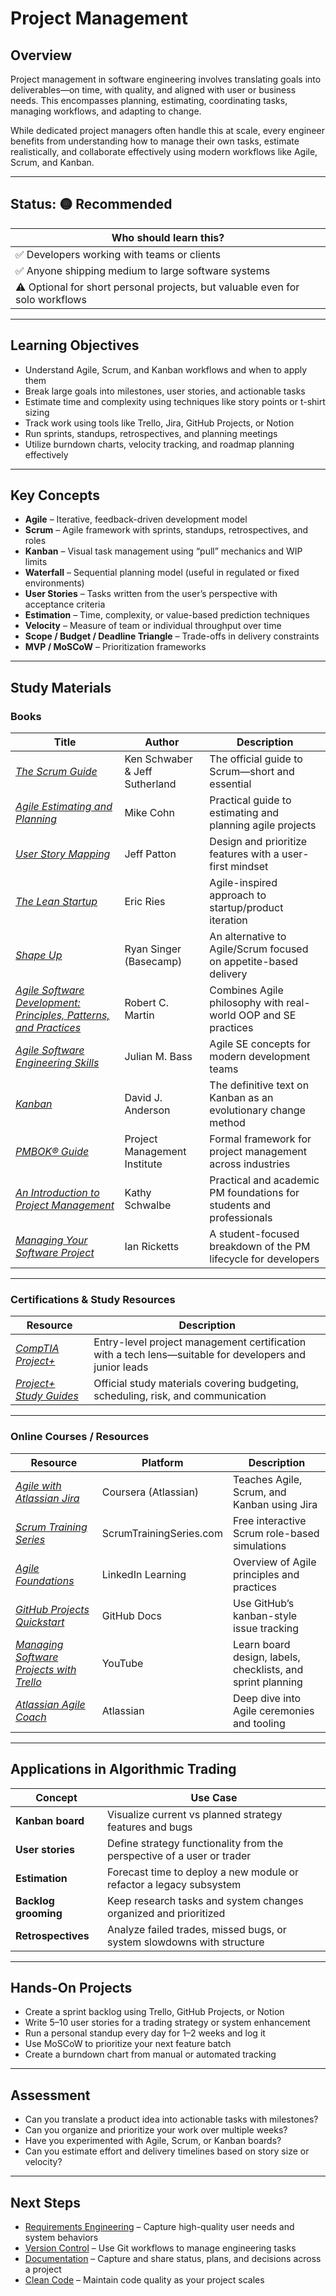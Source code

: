 # Project Management

## Overview

Project management in software engineering involves translating goals into deliverables—on time, with quality, and aligned with user or business needs. This encompasses planning, estimating, coordinating tasks, managing workflows, and adapting to change.

While dedicated project managers often handle this at scale, every engineer benefits from understanding how to manage their own tasks, estimate realistically, and collaborate effectively using modern workflows like Agile, Scrum, and Kanban.

---

## Status: 🟡 Recommended

| Who should learn this? |
|-------------------------|
| ✅ Developers working with teams or clients |
| ✅ Anyone shipping medium to large software systems |
| ⚠️ Optional for short personal projects, but valuable even for solo workflows |

---

## Learning Objectives

- Understand Agile, Scrum, and Kanban workflows and when to apply them
- Break large goals into milestones, user stories, and actionable tasks
- Estimate time and complexity using techniques like story points or t-shirt sizing
- Track work using tools like Trello, Jira, GitHub Projects, or Notion
- Run sprints, standups, retrospectives, and planning meetings
- Utilize burndown charts, velocity tracking, and roadmap planning effectively

---

## Key Concepts

- **Agile** – Iterative, feedback-driven development model
- **Scrum** – Agile framework with sprints, standups, retrospectives, and roles
- **Kanban** – Visual task management using “pull” mechanics and WIP limits
- **Waterfall** – Sequential planning model (useful in regulated or fixed environments)
- **User Stories** – Tasks written from the user’s perspective with acceptance criteria
- **Estimation** – Time, complexity, or value-based prediction techniques
- **Velocity** – Measure of team or individual throughput over time
- **Scope / Budget / Deadline Triangle** – Trade-offs in delivery constraints
- **MVP / MoSCoW** – Prioritization frameworks

---

## Study Materials

### Books

| Title | Author | Description |
|-------|--------|-------------|
| [*The Scrum Guide*](https://scrumguides.org/) | Ken Schwaber & Jeff Sutherland | The official guide to Scrum—short and essential |
| [*Agile Estimating and Planning*](https://www.mountaingoatsoftware.com/books/agile-estimating-and-planning) | Mike Cohn | Practical guide to estimating and planning agile projects |
| [*User Story Mapping*](https://jpattonassociates.com/story-mapping/) | Jeff Patton | Design and prioritize features with a user-first mindset |
| [*The Lean Startup*](https://theleanstartup.com/book) | Eric Ries | Agile-inspired approach to startup/product iteration |
| [*Shape Up*](https://basecamp.com/shapeup) | Ryan Singer (Basecamp) | An alternative to Agile/Scrum focused on appetite-based delivery |
| [*Agile Software Development: Principles, Patterns, and Practices*](https://www.amazon.com/Software-Development-Principles-Patterns-Practices/dp/0135974445) | Robert C. Martin | Combines Agile philosophy with real-world OOP and SE practices |
| [*Agile Software Engineering Skills*](https://www.agileskillsbook.com/) | Julian M. Bass | Agile SE concepts for modern development teams |
| [*Kanban*](https://shop.kanbanbooks.com/kanban-successful-evolutionary-change-for-your-technology-business/) | David J. Anderson | The definitive text on Kanban as an evolutionary change method |
| [*PMBOK® Guide*](https://www.pmi.org/pmbok-guide-standards/foundational/pmbok) | Project Management Institute | Formal framework for project management across industries |
| [*An Introduction to Project Management*](https://www.schwalbe-publishing.com/) | Kathy Schwalbe | Practical and academic PM foundations for students and professionals |
| [*Managing Your Software Project*](https://link.springer.com/book/10.1007/978-1-4471-0991-5) | Ian Ricketts | A student-focused breakdown of the PM lifecycle for developers |

---

### Certifications & Study Resources

| Resource | Description |
|---------|-------------|
| [*CompTIA Project+*](https://www.comptia.org/certifications/project) | Entry-level project management certification with a tech lens—suitable for developers and junior leads |
| [*Project+ Study Guides*](https://www.comptia.org/certifications/project/study-guides) | Official study materials covering budgeting, scheduling, risk, and communication |

---

### Online Courses / Resources

| Resource | Platform | Description |
|----------|----------|-------------|
| [*Agile with Atlassian Jira*](https://www.coursera.org/learn/agile-atlassian-jira) | Coursera (Atlassian) | Teaches Agile, Scrum, and Kanban using Jira |
| [*Scrum Training Series*](https://scrumtrainingseries.com/) | ScrumTrainingSeries.com | Free interactive Scrum role-based simulations |
| [*Agile Foundations*](https://www.linkedin.com/learning/agile-foundations) | LinkedIn Learning | Overview of Agile principles and practices |
| [*GitHub Projects Quickstart*](https://docs.github.com/en/issues/planning-and-tracking-with-projects/learning-about-projects/about-projects) | GitHub Docs | Use GitHub’s kanban-style issue tracking |
| [*Managing Software Projects with Trello*](https://www.youtube.com/watch?v=AAx8c1vJ3wE) | YouTube | Learn board design, labels, checklists, and sprint planning |
| [*Atlassian Agile Coach*](https://www.atlassian.com/agile) | Atlassian | Deep dive into Agile ceremonies and tooling |

---

## Applications in Algorithmic Trading

| Concept | Use Case |
|--------|----------|
| **Kanban board** | Visualize current vs planned strategy features and bugs |
| **User stories** | Define strategy functionality from the perspective of a user or trader |
| **Estimation** | Forecast time to deploy a new module or refactor a legacy subsystem |
| **Backlog grooming** | Keep research tasks and system changes organized and prioritized |
| **Retrospectives** | Analyze failed trades, missed bugs, or system slowdowns with structure |

---

## Hands-On Projects

- Create a sprint backlog using Trello, GitHub Projects, or Notion
- Write 5–10 user stories for a trading strategy or system enhancement
- Run a personal standup every day for 1–2 weeks and log it
- Use MoSCoW to prioritize your next feature batch
- Create a burndown chart from manual or automated tracking

---

## Assessment

- Can you translate a product idea into actionable tasks with milestones?
- Can you organize and prioritize your work over multiple weeks?
- Have you experimented with Agile, Scrum, or Kanban boards?
- Can you estimate effort and delivery timelines based on story size or velocity?

---

## Next Steps

- [Requirements Engineering](../requirements-engineering/) – Capture high-quality user needs and system behaviors
- [Version Control](../version-control/) – Use Git workflows to manage engineering tasks
- [Documentation](../documentation/) – Capture and share status, plans, and decisions across a project
- [Clean Code](../clean-code/) – Maintain code quality as your project scales

